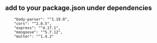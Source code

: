 ## add to your package.json under dependencies
```
    "body-parser": "^1.19.0",
    "cors": "^2.8.5",
    "express": "^4.17.1",
    "mongoose": "^5.7.12",
    "multer": "^1.4.2"
    
  ```
